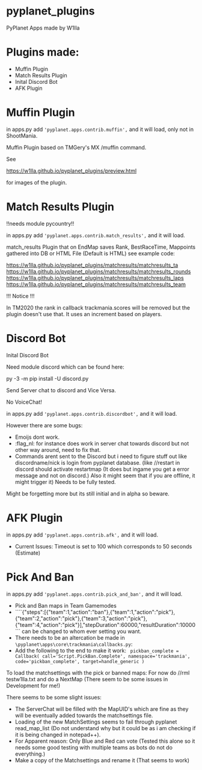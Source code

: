 # pyplanet_plugins
PyPlanet Apps made by W1lla

# Plugins made:

- Muffin Plugin 
- Match Results Plugin
- Inital Discord Bot
- AFK Plugin

# Muffin Plugin

in apps.py add ```'pyplanet.apps.contrib.muffin',``` and it will load, only not in ShootMania.

Muffin Plugin based on TMGery's MX /muffin command.

See 

https://w1lla.github.io/pyplanet_plugins/preview.html

for images of the plugin.

# Match Results Plugin

!!needs module pycountry!!

in apps.py add ```'pyplanet.apps.contrib.match_results',``` and it will load.

match_results Plugin that on EndMap saves Rank, BestRaceTime, Mappoints gathered into DB or HTML File (Default is HTML)
see example code:

https://w1lla.github.io/pyplanet_plugins/matchresults/matchresults_ta
https://w1lla.github.io/pyplanet_plugins/matchresults/matchresults_rounds
https://w1lla.github.io/pyplanet_plugins/matchresults/matchresults_laps
https://w1lla.github.io/pyplanet_plugins/matchresults/matchresults_team

!!! Notice !!!

In TM2020 the rank in callback trackmania.scores will be removed but the plugin doesn't use that. It uses an increment based on players.

# Discord Bot

Inital Discord Bot

Need module discord which can be found here:

py -3 -m pip install -U discord.py

Send Server chat to discord and Vice Versa.

No VoiceChat!

in apps.py add ```'pyplanet.apps.contrib.discordbot',``` and it will load.

However there are some bugs:

- Emoijs dont work.
- :flag_nl: for instance does work in server chat towards discord but not other way around, need to fix that.
- Commands arent sent to the Discord but i need to figure stuff out like discordname/nick is login from pyplanet database. (like //restart in discord should activate restartmap (It does but ingame you get a error message and not on discord.) Also it might seem that if you are offline, it might trigger it) Needs to be fully tested.

Might be forgetting more but its still initial and in alpha so beware.

# AFK Plugin

in apps.py add ```'pyplanet.apps.contrib.afk',``` and it will load.

- Current Issues:
 Timeout is set to 100 which corresponds to 50 seconds (Estimate)

# Pick And Ban

in apps.py add ```'pyplanet.apps.contrib.pick_and_ban',``` and it will load.

- Pick and Ban maps in Team Gamemodes
- ````{"steps":[{"team":1,"action":"ban"},{"team":1,"action":"pick"},{"team":2,"action":"pick"},{"team":3,"action":"pick"},{"team":4,"action":"pick"}],"stepDuration":60000,"resultDuration":10000 ``` can be changed to whom ever setting you want.
- There needs to be an altercation be made in ```\pyplanet\apps\core\trackmania\callbacks.py```:
- Add the following to the end to make it work: ```
pickban_complete = Callback(
	call='Script.PickBan.Complete',
	namespace='trackmania',
	code='pickban_complete',
	target=handle_generic
)```

To load the matchsettings with the pick or banned maps: For now do //rml testw1lla.txt and do a NextMap (There seem to be some issues in Development for me!)

There seems to be some slight issues:
- The ServerChat will be filled with the MapUID's which are fine as they will be eventually added towards the matchsettings file.
- Loading of the new MatchSettings seems to fail through pyplanet read_map_list (Do not understand why but it could be as i am checking if it is being changed in notepad++).
- For Apparent reason: Only Blue and Red can vote (Tested this alone so it needs some good testing with multiple teams as bots do not do everything.)
- Make a copy of the Matchsettings and rename it (That seems to work)
